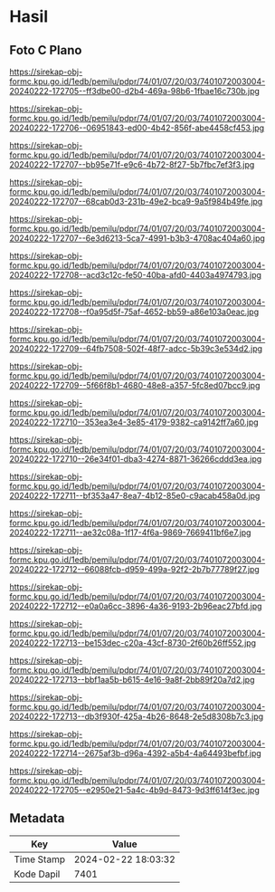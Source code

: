 # Hasil

## Foto C Plano

https://sirekap-obj-formc.kpu.go.id/1edb/pemilu/pdpr/74/01/07/20/03/7401072003004-20240222-172705--ff3dbe00-d2b4-469a-98b6-1fbae16c730b.jpg

https://sirekap-obj-formc.kpu.go.id/1edb/pemilu/pdpr/74/01/07/20/03/7401072003004-20240222-172706--06951843-ed00-4b42-856f-abe4458cf453.jpg

https://sirekap-obj-formc.kpu.go.id/1edb/pemilu/pdpr/74/01/07/20/03/7401072003004-20240222-172707--bb95e71f-e9c6-4b72-8f27-5b7fbc7ef3f3.jpg

https://sirekap-obj-formc.kpu.go.id/1edb/pemilu/pdpr/74/01/07/20/03/7401072003004-20240222-172707--68cab0d3-231b-49e2-bca9-9a5f984b49fe.jpg

https://sirekap-obj-formc.kpu.go.id/1edb/pemilu/pdpr/74/01/07/20/03/7401072003004-20240222-172707--6e3d6213-5ca7-4991-b3b3-4708ac404a60.jpg

https://sirekap-obj-formc.kpu.go.id/1edb/pemilu/pdpr/74/01/07/20/03/7401072003004-20240222-172708--acd3c12c-fe50-40ba-afd0-4403a4974793.jpg

https://sirekap-obj-formc.kpu.go.id/1edb/pemilu/pdpr/74/01/07/20/03/7401072003004-20240222-172708--f0a95d5f-75af-4652-bb59-a86e103a0eac.jpg

https://sirekap-obj-formc.kpu.go.id/1edb/pemilu/pdpr/74/01/07/20/03/7401072003004-20240222-172709--64fb7508-502f-48f7-adcc-5b39c3e534d2.jpg

https://sirekap-obj-formc.kpu.go.id/1edb/pemilu/pdpr/74/01/07/20/03/7401072003004-20240222-172709--5f66f8b1-4680-48e8-a357-5fc8ed07bcc9.jpg

https://sirekap-obj-formc.kpu.go.id/1edb/pemilu/pdpr/74/01/07/20/03/7401072003004-20240222-172710--353ea3e4-3e85-4179-9382-ca9142ff7a60.jpg

https://sirekap-obj-formc.kpu.go.id/1edb/pemilu/pdpr/74/01/07/20/03/7401072003004-20240222-172710--26e34f01-dba3-4274-8871-36266cddd3ea.jpg

https://sirekap-obj-formc.kpu.go.id/1edb/pemilu/pdpr/74/01/07/20/03/7401072003004-20240222-172711--bf353a47-8ea7-4b12-85e0-c9acab458a0d.jpg

https://sirekap-obj-formc.kpu.go.id/1edb/pemilu/pdpr/74/01/07/20/03/7401072003004-20240222-172711--ae32c08a-1f17-4f6a-9869-7669411bf6e7.jpg

https://sirekap-obj-formc.kpu.go.id/1edb/pemilu/pdpr/74/01/07/20/03/7401072003004-20240222-172712--66088fcb-d959-499a-92f2-2b7b77789f27.jpg

https://sirekap-obj-formc.kpu.go.id/1edb/pemilu/pdpr/74/01/07/20/03/7401072003004-20240222-172712--e0a0a6cc-3896-4a36-9193-2b96eac27bfd.jpg

https://sirekap-obj-formc.kpu.go.id/1edb/pemilu/pdpr/74/01/07/20/03/7401072003004-20240222-172713--be153dec-c20a-43cf-8730-2f60b26ff552.jpg

https://sirekap-obj-formc.kpu.go.id/1edb/pemilu/pdpr/74/01/07/20/03/7401072003004-20240222-172713--bbf1aa5b-b615-4e16-9a8f-2bb89f20a7d2.jpg

https://sirekap-obj-formc.kpu.go.id/1edb/pemilu/pdpr/74/01/07/20/03/7401072003004-20240222-172713--db3f930f-425a-4b26-8648-2e5d8308b7c3.jpg

https://sirekap-obj-formc.kpu.go.id/1edb/pemilu/pdpr/74/01/07/20/03/7401072003004-20240222-172714--2675af3b-d96a-4392-a5b4-4a64493befbf.jpg

https://sirekap-obj-formc.kpu.go.id/1edb/pemilu/pdpr/74/01/07/20/03/7401072003004-20240222-172705--e2950e21-5a4c-4b9d-8473-9d3ff614f3ec.jpg


## Metadata

| Key        | Value               |
| ---------- | ------------------- |
| Time Stamp | 2024-02-22 18:03:32 |
| Kode Dapil | 7401                |



